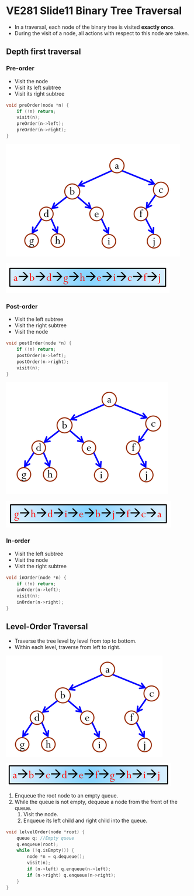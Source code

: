 # VE281 Slide11 Binary Tree Traversal

* In a traversal, each node of the binary tree is visited **exactly once**.
* During the visit of a node, all actions with respect to this node are taken.

## Depth first traversal

### Pre-order

* Visit the node
* Visit its left subtree
* Visit its right subtree

```c++
void preOrder(node *n) {
    if (!n) return;
    visit(n);
    preOrder(n->left);
    preOrder(n->right);
}
```



![](https://github.com/chuleichen/ji-ve281-slide_notes/blob/master/fig/%E6%89%B9%E6%B3%A8%202019-10-28%20161037.png?raw=true)

![](https://github.com/chuleichen/ji-ve281-slide_notes/blob/master/fig/%E6%89%B9%E6%B3%A8%202019-10-28%20161100.png?raw=true)

### Post-order

* Visit the left subtree
* Visit the right subtree
* Visit the node

```c++
void postOrder(node *n) {
    if (!n) return;
    postOrder(n->left);
    postOrder(n->right);
    visit(n);
}
```

![](https://github.com/chuleichen/ji-ve281-slide_notes/blob/master/fig/%E6%89%B9%E6%B3%A8%202019-10-28%20161309.png?raw=true)

![](https://github.com/chuleichen/ji-ve281-slide_notes/blob/master/fig/%E6%89%B9%E6%B3%A8%202019-10-28%20161323.png?raw=true)

### In-order

* Visit the left subtree
* Visit the node
* Visit the right subtree

```c++
void inOrder(node *n) {
    if (!n) return;
    inOrder(n->left);
    visit(n);
    inOrder(n->right);
}
```

## Level-Order Traversal

* Traverse the tree level by level from top to bottom.
* Within each level, traverse from left to right.

![](https://github.com/chuleichen/ji-ve281-slide_notes/blob/master/fig/%E6%89%B9%E6%B3%A8%202019-10-28%20161706.png?raw=true)

![](https://github.com/chuleichen/ji-ve281-slide_notes/blob/master/fig/%E6%89%B9%E6%B3%A8%202019-10-28%20161722.png?raw=true)

1. Enqueue the root node to an empty queue.
2. While the queue is not empty, dequeue a node from the front of the queue.
   1. Visit the node.
   2. Enqueue its left child and right child into the queue.

```c++
void lelvelOrder(node *root) {
    queue q; //Empty queue
    q.enqueue(root);
    while (!q.isEmpty()) {
        node *n = q.dequeue();
        visit(n);
        if (n->left) q.enqueue(n->left);
        if (n->right) q.enqueue(n->right);
    }
}
```

